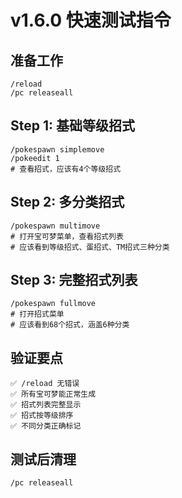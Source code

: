 # v1.6.0 快速测试指令

## 准备工作
```
/reload
/pc releaseall
```

## Step 1: 基础等级招式
```
/pokespawn simplemove
/pokeedit 1
# 查看招式，应该有4个等级招式
```

## Step 2: 多分类招式
```
/pokespawn multimove
# 打开宝可梦菜单，查看招式列表
# 应该看到等级招式、蛋招式、TM招式三种分类
```

## Step 3: 完整招式列表
```
/pokespawn fullmove
# 打开招式菜单
# 应该看到68个招式，涵盖6种分类
```

## 验证要点
```
✅ /reload 无错误
✅ 所有宝可梦能正常生成
✅ 招式列表完整显示
✅ 招式按等级排序
✅ 不同分类正确标记
```

## 测试后清理
```
/pc releaseall
```
